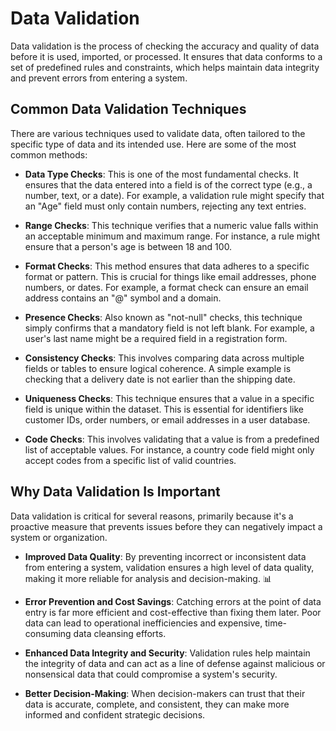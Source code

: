 # Data Validation

Data validation is the process of checking the accuracy and quality of data before it is used, imported, or processed. It ensures that data conforms to a set of predefined rules and constraints, which helps maintain data integrity and prevent errors from entering a system.

## Common Data Validation Techniques

There are various techniques used to validate data, often tailored to the specific type of data and its intended use. Here are some of the most common methods:

- **Data Type Checks**: This is one of the most fundamental checks. It ensures that the data entered into a field is of the correct type (e.g., a number, text, or a date). For example, a validation rule might specify that an "Age" field must only contain numbers, rejecting any text entries.

- **Range Checks**: This technique verifies that a numeric value falls within an acceptable minimum and maximum range. For instance, a rule might ensure that a person's age is between 18 and 100.

- **Format Checks**: This method ensures that data adheres to a specific format or pattern. This is crucial for things like email addresses, phone numbers, or dates. For example, a format check can ensure an email address contains an "@" symbol and a domain.

- **Presence Checks**: Also known as "not-null" checks, this technique simply confirms that a mandatory field is not left blank. For example, a user's last name might be a required field in a registration form.

- **Consistency Checks**: This involves comparing data across multiple fields or tables to ensure logical coherence. A simple example is checking that a delivery date is not earlier than the shipping date.

- **Uniqueness Checks**: This technique ensures that a value in a specific field is unique within the dataset. This is essential for identifiers like customer IDs, order numbers, or email addresses in a user database.

- **Code Checks**: This involves validating that a value is from a predefined list of acceptable values. For instance, a country code field might only accept codes from a specific list of valid countries.

## Why Data Validation Is Important

Data validation is critical for several reasons, primarily because it's a proactive measure that prevents issues before they can negatively impact a system or organization.

- **Improved Data Quality**: By preventing incorrect or inconsistent data from entering a system, validation ensures a high level of data quality, making it more reliable for analysis and decision-making. 📊

- **Error Prevention and Cost Savings**: Catching errors at the point of data entry is far more efficient and cost-effective than fixing them later. Poor data can lead to operational inefficiencies and expensive, time-consuming data cleansing efforts.

- **Enhanced Data Integrity and Security**: Validation rules help maintain the integrity of data and can act as a line of defense against malicious or nonsensical data that could compromise a system's security.

- **Better Decision-Making**: When decision-makers can trust that their data is accurate, complete, and consistent, they can make more informed and confident strategic decisions.

